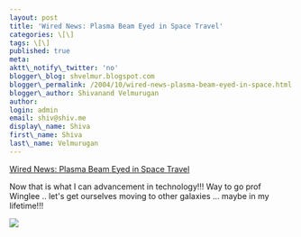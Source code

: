 ```yaml
---
layout: post
title: 'Wired News: Plasma Beam Eyed in Space Travel'
categories: \[\]
tags: \[\]
published: true
meta:
aktt\_notify\_twitter: 'no'
blogger\_blog: shvelmur.blogspot.com
blogger\_permalink: /2004/10/wired-news-plasma-beam-eyed-in-space.html
blogger\_author: Shivanand Velmurugan
author:
login: admin
email: shiv@shiv.me
display\_name: Shiva
first\_name: Shiva
last\_name: Velmurugan
---
```


[Wired News: Plasma Beam Eyed in Space Travel][0]

Now that is what I can advancement in technology!!! Way to go prof Winglee .. let's get ourselves moving to other galaxies ... maybe in my lifetime!!!

![](/images/7854873-109819780565614746?l=shvelmur.blogspot.com)


[0]: http://www.wired.com/news/space/0,2697,65391,00.html?tw=wn_tophead_5